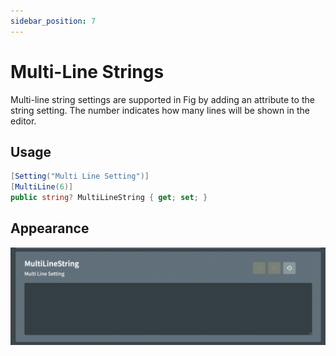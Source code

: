```yaml
---
sidebar_position: 7
---
```


# Multi-Line Strings

Multi-line string settings are supported in Fig by adding an attribute to the string setting.
The number indicates how many lines will be shown in the editor.

## Usage

```csharp
[Setting("Multi Line Setting")]
[MultiLine(6)]
public string? MultiLineString { get; set; }
```

## Appearance

![image-20220726221132075](../../../static/img/image-20220726221132075.png)
